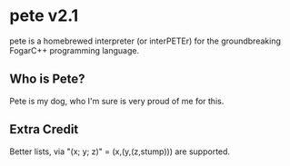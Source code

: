 # pete v2.1

pete is a homebrewed interpreter (or interPETEr) for the groundbreaking FogarC++ programming language.

## Who is Pete?

Pete is my dog, who I'm sure is very proud of me for this.

## Extra Credit

Better lists, via "(x; y; z)" = (x,(y,(z,stump))) are supported.
